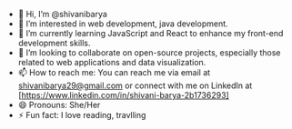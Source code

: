 - 👋 Hi, I’m @shivanibarya
- 👀 I’m interested in web development, java development.
- 🌱 I’m currently learning JavaScript and React to enhance my front-end development skills.
- 💞️ I’m looking to collaborate on open-source projects, especially those related to web applications and data visualization.
- 📫 How to reach me: You can reach me via email at shivanibarya29@gmail.com or connect with me on LinkedIn at [https://www.linkedin.com/in/shivani-barya-2b1736293]
- 😄 Pronouns: She/Her
- ⚡ Fun fact: I love reading, travlling

